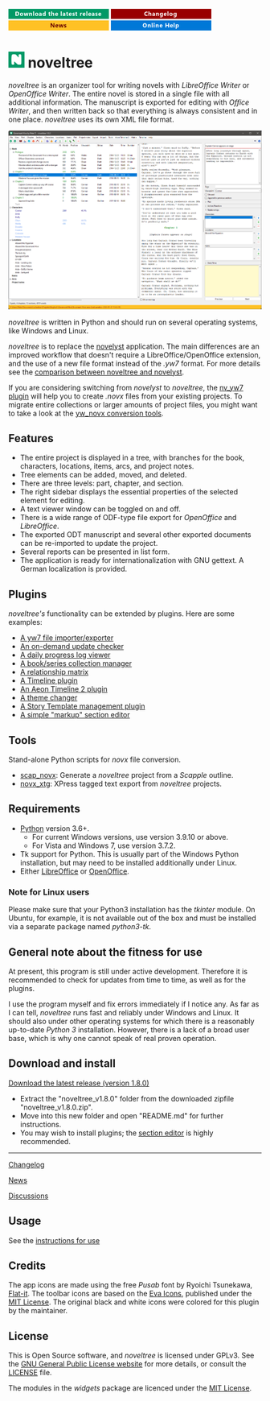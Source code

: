 [![Download the latest release](docs/img/download-button.png)](https://github.com/peter88213/noveltree/raw/main/dist/noveltree_v1.8.0.zip)
[![Changelog](docs/img/changelog-button.png)](docs/changelog.md)
[![News](docs/img/news-button.png)](https://github.com/peter88213/noveltree/discussions/1)
[![Online help](docs/img/help-button.png)](https://peter88213.github.io/nvhelp-en/)


# ![N](docs/img/nLogo32.png) noveltree

*noveltree* is an organizer tool for writing novels with *LibreOffice Writer* or *OpenOffice Writer*. The entire novel is stored in a single file with all additional information. The manuscript is exported for editing with *Office Writer*, and then written back so that everything is always consistent and in one place. *noveltree* uses its own XML file format. 

![Screenshot](docs/Screenshots/screen01.png)

*noveltree* is written in Python and should run on several operating systems, like Windows and Linux.

*noveltree* is to replace the [novelyst](https://peter88213.github.io/novelyst/) application. 
The main differences are an improved workflow that doesn't require a LibreOffice/OpenOffice extension, and the use of a new file format instead of the *.yw7* format. For more details see the [comparison between noveltree and novelyst](https://github.com/peter88213/noveltree/discussions/2).

If you are considering switching from *novelyst* to *noveltree*, the 
[nv_yw7 plugin](https://github.com/peter88213/nv_yw7/) will help you to
create *.novx* files from your existing projects. To migrate entire collections or larger amounts of project files,
you might want to take a look at the [yw_novx conversion tools](https://github.com/peter88213/yw_novx).


## Features

- The entire project is displayed in a tree, with branches for the book, characters, locations, items, arcs, and project notes.
- Tree elements can be added, moved, and deleted.
- There are three levels: part, chapter, and section.
- The right sidebar displays the essential properties of the selected element for editing.
- A text viewer window can be toggled on and off.
- There is a wide range of ODF-type file export for *OpenOffice* and *LibreOffice*.
- The exported ODT manuscript and several other exported documents can be re-imported to update the project.
- Several reports can be presented in list form. 
- The application is ready for internationalization with GNU gettext. A German localization is provided. 

## Plugins

*noveltree's* functionality can be extended by plugins. Here are some examples:

- [A yw7 file importer/exporter](https://github.com/peter88213/nv_yw7/)
- [An on-demand update checker](https://github.com/peter88213/nv_updater/)
- [A daily progress log viewer](https://github.com/peter88213/nv_progress/)
- [A book/series collection manager](https://github.com/peter88213/nv_collection/)
- [A relationship matrix](https://github.com/peter88213/nv_matrix/)
- [A Timeline plugin](https://github.com/peter88213/nv_timeline/)
- [An Aeon Timeline 2 plugin](https://github.com/peter88213/nv_aeon2/)
- [A theme changer](https://github.com/peter88213/nv_themes/)
- [A Story Template management plugin](https://github.com/peter88213/nv_templates/)
- [A simple "markup" section editor](https://github.com/peter88213/nv_editor/)

## Tools

Stand-alone Python scripts for *novx* file conversion.

- [scap_novx](https://github.com/peter88213/scap_novx/): Generate a *noveltree* project from a *Scapple* outline.
- [novx_xtg](https://github.com/peter88213/novx_xtg/): XPress tagged text export from *noveltree* projects.

## Requirements

- [Python](https://www.python.org/) version 3.6+. 
     - For current Windows versions, use version 3.9.10 or above.
     - For Vista and Windows 7, use version 3.7.2.
- Tk support for Python. This is usually part of the Windows Python installation, but may need to be installed additionally under Linux.
- Either [LibreOffice](https://www.libreoffice.org/) or [OpenOffice](https://www.openoffice.org).

### Note for Linux users

Please make sure that your Python3 installation has the *tkinter* module. On Ubuntu, for example, it is not available out of the box and must be installed via a separate package named *python3-tk*. 

## General note about the fitness for use

At present, this program is still under active development. Therefore it is recommended to check for updates from time to time, as well as for the plugins. 

I use the program myself and fix errors immediately if I notice any. As far as I can tell, *noveltree* runs fast and reliably under Windows and Linux. It should also under other operating systems for which there is a reasonably up-to-date *Python 3* installation. However, there is a lack of a broad user base, which is why one cannot speak of real proven operation. 


## Download and install

[Download the latest release (version 1.8.0)](https://github.com/peter88213/noveltree/raw/main/dist/noveltree_v1.8.0.zip)

- Extract the "noveltree_v1.8.0" folder from the downloaded zipfile "noveltree_v1.8.0.zip".
- Move into this new folder and open "README.md" for further instructions.
- You may wish to install plugins; the [section editor](https://github.com/peter88213/nv_editor/) is highly recommended.

---

[Changelog](docs/changelog.md)

[News](https://github.com/peter88213/noveltree/discussions/1)

[Discussions](https://github.com/peter88213/noveltree/discussions)

## Usage

See the [instructions for use](docs/usage.md)

## Credits

The app icons are made using the free *Pusab* font by Ryoichi Tsunekawa, [Flat-it](http://flat-it.com/).
The toolbar icons are based on the [Eva Icons](https://akveo.github.io/eva-icons/#/), published under the [MIT License](http://www.opensource.org/licenses/mit-license.php). The original black and white icons were colored for this plugin by the maintainer. 


## License

This is Open Source software, and *noveltree* is licensed under GPLv3. See the
[GNU General Public License website](https://www.gnu.org/licenses/gpl-3.0.en.html) for more
details, or consult the [LICENSE](https://github.com/peter88213/noveltree/blob/main/LICENSE) file.

The modules in the *widgets* package are licenced under the [MIT License](http://www.opensource.org/licenses/mit-license.php). 
